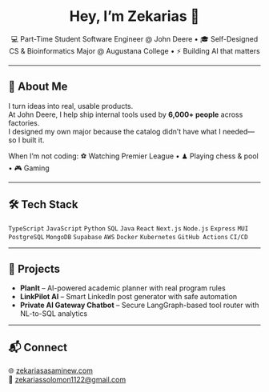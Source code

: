 <h1 align="center">Hey, I’m Zekarias 👋</h1>

<p align="center">
💻 Part-Time Student Software Engineer @ John Deere • 🎓 Self-Designed CS & Bioinformatics Major @ Augustana College • ⚡ Building AI that matters
</p>

---

## 🚀 About Me
I turn ideas into real, usable products.  
At John Deere, I help ship internal tools used by **6,000+ people** across factories.  
I designed my own major because the catalog didn’t have what I needed—so I built it.

When I’m not coding:
⚽ Watching Premier League • ♟ Playing chess & pool • 🎮 Gaming

---

## 🛠 Tech Stack
`TypeScript` `JavaScript` `Python` `SQL` `Java` `React` `Next.js` `Node.js` `Express` `MUI` `PostgreSQL` `MongoDB` `Supabase` `AWS` `Docker` `Kubernetes` `GitHub Actions` `CI/CD`

---

## 📌 Projects
- **PlanIt** – AI-powered academic planner with real program rules  
- **LinkPilot AI** – Smart LinkedIn post generator with safe automation  
- **Private AI Gateway Chatbot** – Secure LangGraph-based tool router with NL-to-SQL analytics

---

## 📬 Connect
🌐 [zekariasasaminew.com](https://www.zekariasasaminew.com)  
📧 zekariassolomon1122@gmail.com
